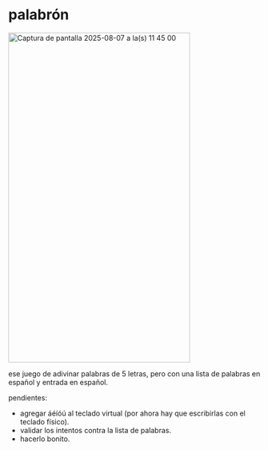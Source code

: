# palabrón

<img width="363" height="659" alt="Captura de pantalla 2025-08-07 a la(s) 11 45 00" src="https://github.com/user-attachments/assets/0916db3b-ed0b-409b-9007-0b1c6000f537" />

ese juego de adivinar palabras de 5 letras, pero con una lista de palabras en español y entrada en español.

pendientes:
- agregar áéíóú al teclado virtual (por ahora hay que escribirlas con el teclado físico).
- validar los intentos contra la lista de palabras.
- hacerlo bonito.
